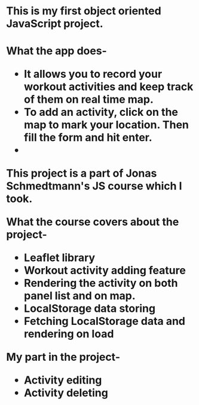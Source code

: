 <h1>This is my first object oriented JavaScript project. <h1>

What the app does-

- It allows you to record your workout activities and keep track of them on real time map.
- To add an activity, click on the map to mark your location. Then fill the form and hit enter.
-

This project is a part of Jonas Schmedtmann's JS course which I took.

What the course covers about the project-

- Leaflet library
- Workout activity adding feature
- Rendering the activity on both panel list and on map.
- LocalStorage data storing
- Fetching LocalStorage data and rendering on load

My part in the project-

- Activity editing
- Activity deleting

